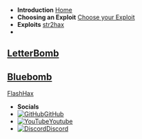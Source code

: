 - **Introduction**
[Home](/)
- **Choosing an Exploit**
[Choose your Exploit](/chooseyourexploit)
- **Exploits**
[str2hax](/str2hax)
-
[LetterBomb](/letterbomb)
-
[Bluebomb](/bluebomb)
-
[FlashHax](/flashhax)
- **Socials**
- [![GitHub](https://icongr.am/simple/github.svg?color=808080&size=16)GitHub](https://github.com/skyybrew/wiiu-hbguide)
- [![YouTube](https://icongr.am/simple/youtube.svg?color=808080&size=16)Youtube](https://www.youtube.com/@Jacob-Bjorne/)
- [![Discord](https://icongr.am/simple/discord.svg?color=808080&size=16)Discord](https://discord.gg/QvGQqx8Mns)
